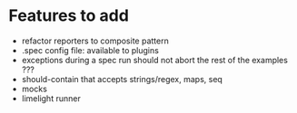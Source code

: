 # Features to add

* refactor reporters to composite pattern
* .spec config file: available to plugins
* exceptions during a spec run should not abort the rest of the examples ???
* should-contain that accepts strings/regex, maps, seq
* mocks
* limelight runner